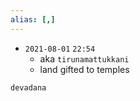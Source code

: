 ```yaml
---
alias: [,]
---
```


- `2021-08-01`  `22:54`
	- aka `tirunamattukkani`
	- land gifted to temples

```query
devadana
```
